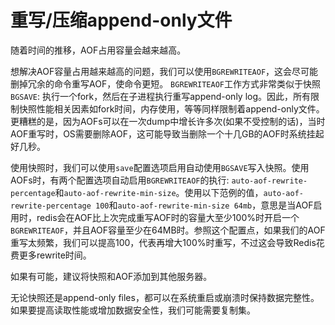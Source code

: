 # 重写/压缩append-only文件

随着时间的推移，AOF占用容量会越来越高。

想解决AOF容量占用越来越高的问题，我们可以使用``BGREWRITEAOF``，这会尽可能删掉冗余的命令重写AOF，使命令更短。 ``BGREWRITEAOF``工作方式非常类似于快照``BGSAVE``: 执行一个fork，然后在子进程执行重写append-only log。因此，所有限制快照性能相关因素如fork时间，内存使用，等等同样限制着append-only文件。更糟糕的是，因为AOFs可以在一次dump中增长许多次(如果不受控制的话)，当时AOF重写时，OS需要删除AOF，这可能导致当删除一个十几GB的AOF时系统挂起好几秒。

使用快照时，我们可以使用``save``配置选项启用自动使用``BGSAVE``写入快照。使用AOFs时，有两个配置选项自动启用``BGREWRITEAOF``的执行: ``auto-aof-rewrite-percentage``和``auto-aof-rewrite-min-size``。使用以下范例的值，``auto-aof-rewrite-percentage 100``和``auto-aof-rewrite-min-size 64mb``，意思是当AOF启用时，redis会在AOF比上次完成重写AOF时的容量大至少100%时开启一个``BGREWRITEAOF``，并且AOF容量至少在64MB时。参照这个配置点，如果我们的AOF重写太频繁，我们可以提高100，代表再增大100%时重写，不过这会导致Redis花费更多rewrite时间。

如果有可能，建议将快照和AOF添加到其他服务器。

无论快照还是append-only files，都可以在系统重启或崩溃时保持数据完整性。如果要提高读取性能或增加数据安全性，我们可能需要复制集。
